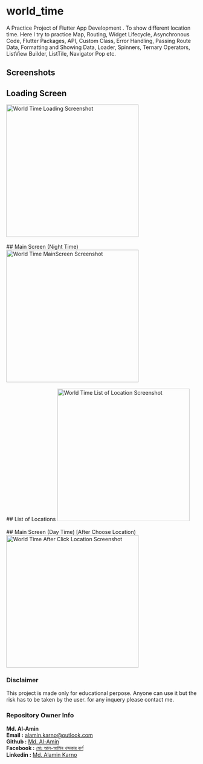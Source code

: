 # world_time

A Practice Project of Flutter App Development . To show different location time. Here I try to practice Map, Routing, Widget Lifecycle, Asynchronous Code, Flutter Packages, API, Custom Class, Error Handling, Passing Route Data, Formatting and Showing Data, Loader, Spinners, Ternary Operators, ListView Builder, ListTile, Navigator Pop etc.

## Screenshots

## Loading Screen
<img src="https://github.com/karno786/World-Time-Flutter-App-/blob/master/screenshots/Screenshot_1626985301.png" alt="World Time Loading Screenshot" width="350" title="World Time Loading" >
<br>
<br>
## Main Screen (Night Time)
<img src="https://github.com/karno786/World-Time-Flutter-App-/blob/master/screenshots/Screenshot_1626985249.png" alt="World Time MainScreen Screenshot" width="350" title="World Time MainScreen" >
<br>
<br>
## List of Locations
<img src="https://github.com/karno786/World-Time-Flutter-App-/blob/master/screenshots/Screenshot_1626985257.png" alt="World Time List of Location Screenshot" width="350" title="World Time List of Location" >
<br>
<br>
## Main Screen (Day Time) [After Choose Location)
<img src="https://github.com/karno786/World-Time-Flutter-App-/blob/master/screenshots/Screenshot_1626985263.png" alt="World Time After Click Location Screenshot" width="350" title="World Time After Click Location" >


### Disclaimer
This project is made only for educational perpose. Anyone can use it but the risk has to be taken by the user.
for any inquery please contact me.

### Repository Owner Info

__Md. Al-Amin__ <br>
__Email :__ [ alamin.karno@outlook.com ](mailto:alamin.karno@outlook.com) <br>
__Github :__ [Md. Al-Amin](https://github.com/karno786)<br>
__Facebook :__ [মোঃ আল-আমিন খন্দকার কর্ণ](https://facebook.com/alamin.kanro786) <br>
__Linkedin :__ [Md. Alamin Karno](https://www.linkedin.com/in/alaminkarno/)
<br>
<br>


